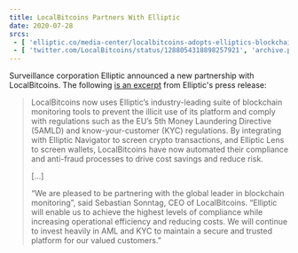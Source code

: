 ```yaml
---
title: LocalBitcoins Partners With Elliptic
date: 2020-07-28
srcs:
 - [ 'elliptic.co/media-center/localbitcoins-adopts-elliptics-blockchain-monitoring-solutions', 'archive.ph/GwiZP' ]
 - [ 'twitter.com/LocalBitcoins/status/1288054318898257921', 'archive.ph/RXsqw' ]
---
```


Surveillance corporation Elliptic announced a new partnership with
LocalBitcoins. The following [is an
excerpt](https://archive.ph/GwiZP#selection-823.0-843.376) from Elliptic's
press release:

> LocalBitcoins now uses Elliptic’s industry-leading suite of blockchain
> monitoring tools to prevent the illicit use of its platform and comply with
> regulations such as the EU’s 5th Money Laundering Directive (5AMLD) and
> know-your-customer (KYC) regulations. By integrating with Elliptic Navigator
> to screen crypto transactions, and Elliptic Lens to screen wallets,
> LocalBitcoins have now automated their compliance and anti-fraud processes to
> drive cost savings and reduce risk.
>
> [...]
>
> “We are pleased to be partnering with the global leader in blockchain
> monitoring”, said Sebastian Sonntag, CEO of LocalBitcoins. “Elliptic will
> enable us to achieve the highest levels of compliance while increasing
> operational efficiency and reducing costs. We will continue to invest heavily
> in AML and KYC to maintain a secure and trusted platform for our valued
> customers.”
